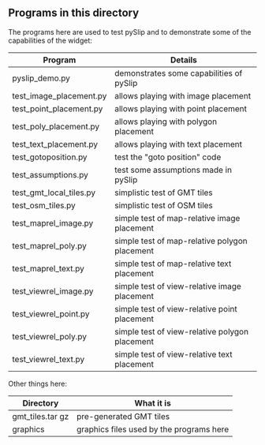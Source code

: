 ## Programs in this directory

The programs here are used to test pySlip and to demonstrate some of the
capabilities of the widget:

|Program|Details|
|-------|-------|
|pyslip_demo.py| demonstrates some capabilities of pySlip |
|test_image_placement.py| allows playing with image placement |
|test_point_placement.py| allows playing with point placement |
|test_poly_placement.py| allows playing with polygon placement |
|test_text_placement.py| allows playing with text placement |
|test_gotoposition.py| test the "goto position" code |
|test_assumptions.py| test some assumptions made in pySlip |
|test_gmt_local_tiles.py| simplistic test of GMT tiles |
|test_osm_tiles.py| simplistic test of OSM tiles |
|test_maprel_image.py| simple test of map-relative image placement |
|test_maprel_poly.py| simple test of map-relative polygon placement |
|test_maprel_text.py| simple test of map-relative text placement |
|test_viewrel_image.py| simple test of view-relative image placement |
|test_viewrel_point.py| simple test of view-relative point placement |
|test_viewrel_poly.py| simple test of view-relative polygon placement |
|test_viewrel_text.py| simple test of view-relative text placement |

Other things here:

|Directory|What it is|
|---------|----------|
|gmt_tiles.tar gz| pre-generated GMT tiles |
|graphics| graphics files used by the programs here |
